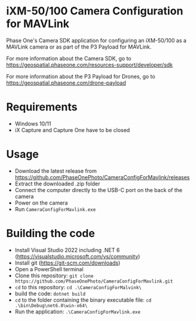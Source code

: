 # iXM-50/100 Camera Configuration for MAVLink

Phase One's Camera SDK application for configuring an iXM-50/100 as a MAVLink camera or as part of the P3 Payload for MAVLink.

For more information about the Camera SDK, go to https://geospatial.phaseone.com/resources-support/developer/sdk

For more information about the P3 Payload for Drones, go to https://geospatial.phaseone.com/drone-payload

# Requirements

* Windows 10/11
* iX Capture and Capture One have to be closed

# Usage

* Download the latest release from https://github.com/PhaseOnePhoto/CameraConfigForMavlink/releases
* Extract the downloaded .zip folder
* Connect the computer directly to the USB-C port on the back of the camera
* Power on the camera
* Run `CameraConfigForMavlink.exe`

# Building the code

* Install Visual Studio 2022 including .NET 6 (https://visualstudio.microsoft.com/vs/community)
* Install git (https://git-scm.com/downloads)
* Open a PowerShell terminal
* Clone this repository: `git clone https://github.com/PhaseOnePhoto/CameraConfigForMavlink.git`
* `cd` to this repository: `cd .\CameraConfigForMalvink\`
* build the code: `dotnet build`
* `cd` to the folder containing the binary executable file: `cd .\bin\Debug\net6.0\win-x64\`
* Run the application: `.\CameraConfigForMavlink.exe`

